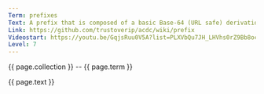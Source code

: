 ```yaml
---
Term: prefixes
Text: A prefix that is composed of a basic Base-64 (URL safe) derivation code pre-pended to Base-64 encoding of a basic public digital signing key
Link: https://github.com/trustoverip/acdc/wiki/prefix
Videostart: https://youtu.be/GqjsRuu0V5A?list=PLXVbQu7JH_LHVhs0rZ9Bb8ocyKlPljkaG&t=16m47s
Level: 7
---
```


{{ page.collection }} -- {{ page.term }}

   {{ page.text }}

